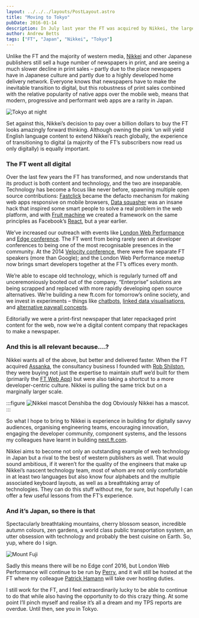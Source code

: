 ```yaml
---
layout: ../../../layouts/PostLayout.astro
title: "Moving to Tokyo"
pubDate: 2016-01-14
description: In July last year the FT was acquired by Nikkei, the largest business news publisher in Japan. Several FT employees are temporarily relocating to Tokyo to share some knowledge with our new Japanese colleagues, and I’m extremely excited to be one of them.
author: Andrew Betts
tags: ["FT", "Japan", "Nikkei", "Tokyo"]
---
```


Unlike the FT and the majority of western media, [Nikkei](http://www.nikkei.com) and other Japanese publishers still sell a huge number of newspapers in print, and are seeing a much slower decline in print sales – partly due to the place newspapers have in Japanese culture and partly due to a highly developed home delivery network. Everyone knows that newspapers have to make the inevitable transition to digital, but this robustness of print sales combined with the relative popularity of native apps over the mobile web, means that modern, progressive and performant web apps are a rarity in Japan.

![Tokyo at night](Tokyo-City-Fashion-at-Night-Wallpaper.jpg)

Set against this, Nikkei’s decision to pay over a billion dollars to buy the FT looks amazingly forward thinking. Although owning the pink ‘un will yield English language content to extend Nikkei’s reach globally, the experience of transitioning to digital (a majority of the FT’s subscribers now read us only digitally) is equally important.

### The FT went all digital

Over the last few years the FT has transformed, and now understands that its product is both content and technology, and the two are inseparable. Technology has become a focus like never before, spawning multiple open source contributions: [Fastclick](https://github.com/ftlabs/fastclick) became the defacto mechanism for making web apps responsive on mobile browsers, [Data squasher](https://github.com/ftlabs/ftdatasquasher) was an insane hack that inspired some smart people to solve a real problem in the web platform, and with [Fruit machine](https://github.com/ftlabs/fruitmachine) we created a framework on the same principles as Facebook’s [React](https://facebook.github.io/react/), but a year earlier.

We’ve increased our outreach with events like [London Web Performance](http://ldnwebperf.org) and [Edge conference](https://edgeconf.com). The FT went from being rarely seen at developer conferences to being one of the most recognisable presences in the community. At the 2014 [Velocity conference](http://velocityconf.com), there were five separate FT speakers (more than Google); and the London Web Performance meetup now brings smart developers together at the FT’s offices every month.

We’re able to escape old technology, which is regularly turned off and unceremoniously booted out of the company. “Enterprise” solutions are being scrapped and replaced with more rapidly developing open source alternatives. We’re building a new ft.com for tomorrow’s online society, and we invest in experiments – things like [chatbots](http://labs.ft.com/2015/06/chatbot/), [linked data visualisations](http://labs.ft.com/2015/07/six-degrees-of-angela-merkel/), and [alternative paywall concepts](http://labs.ft.com/2015/11/url-sharing/).

Editorially we were a print-first newspaper that later repackaged print content for the web, now we’re a digital content company that repackages to make a newspaper.

### And this is all relevant because….?

Nikkei wants all of the above, but better and delivered faster. When the FT acquired [Assanka](http://assanka.net), the consultancy business I founded with [Rob Shilston](https://twitter.com/rtshilston), they were buying not just the expertise to maintain stuff we’d built for them (primarily the [FT Web App](http://app.ft.com)) but were also taking a shortcut to a more developer-centric culture. Nikkei is pulling the same trick but on a marginally larger scale.

:::figure
![Nikkei mascot Denshiba the dog](denshiba.png)
Obviously Nikkei has a mascot.
:::

So what I hope to bring to Nikkei is experience in building for digitally savvy audiences, organising engineering teams, encouraging innovation, engaging the developer community, component systems, and the lessons my colleagues have learnt in building [next.ft.com](http://next.ft.com).

Nikkei aims to become not only an outstanding example of web technology in Japan but a rival to the best of western publishers as well. That would sound ambitious, if it weren’t for the quality of the engineers that make up Nikkei’s nascent technology team, most of whom are not only comfortable in at least two languages but also know four alphabets and the multiple associated keyboard layouts, as well as a breathtaking array of technologies. They can do this stuff without me, for sure, but hopefully I can offer a few useful lessons from the FT’s experience.

### And it’s Japan, so there is that

Spectacularly breathtaking mountains, cherry blossom season, incredible autumn colours, zen gardens, a world class public transportation system, an utter obsession with technology and probably the best cuisine on Earth. So, yup, where do I sign.

![Mount Fuji](fuji.png)

Sadly this means there will be no Edge conf 2016, but London Web Performance will continue to be run by [Perry](https://twitter.com/perrydyball), and it will still be hosted at the FT where my colleague [Patrick Hamann](http://www.patrickhamann.com/) will take over hosting duties.

I still work for the FT, and I feel extraordinarily lucky to be able to continue to do that while also having the opportunity to do this crazy thing. At some point I’ll pinch myself and realise it’s all a dream and my TPS reports are overdue. Until then, see you in Tokyo.
